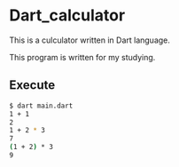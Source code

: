 # Dart_calculator

This is a culculator written in Dart language.

This program is written for my studying.

## Execute
```bash
$ dart main.dart
1 + 1
2
1 + 2 * 3
7
(1 + 2) * 3
9
```

